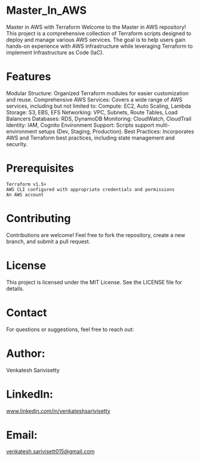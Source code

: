 # Master_In_AWS
Master in AWS with Terraform
Welcome to the Master in AWS repository! This project is a comprehensive collection of Terraform scripts designed to deploy and manage various AWS services. The goal is to help users gain hands-on experience with AWS infrastructure while leveraging Terraform to implement Infrastructure as Code (IaC).

# Features
Modular Structure: Organized Terraform modules for easier customization and reuse.
Comprehensive AWS Services: Covers a wide range of AWS services, including but not limited to:
Compute: EC2, Auto Scaling, Lambda
Storage: S3, EBS, EFS
Networking: VPC, Subnets, Route Tables, Load Balancers
Databases: RDS, DynamoDB
Monitoring: CloudWatch, CloudTrail
Identity: IAM, Cognito
Environment Support: Scripts support multi-environment setups (Dev, Staging, Production).
Best Practices: Incorporates AWS and Terraform best practices, including state management and security.

# Prerequisites
    Terraform v1.5+
    AWS CLI configured with appropriate credentials and permissions
    An AWS account

# Contributing
Contributions are welcome! Feel free to fork the repository, create a new branch, and submit a pull request.

# License
This project is licensed under the MIT License. See the LICENSE file for details.

# Contact
For questions or suggestions, feel free to reach out:

# Author: 
   Venkatesh Sarivisetty
# LinkedIn: 
   www.linkedin.com/in/venkateshsarivisetty
# Email: 
   venkatesh.sarivisett015@gmail.com


